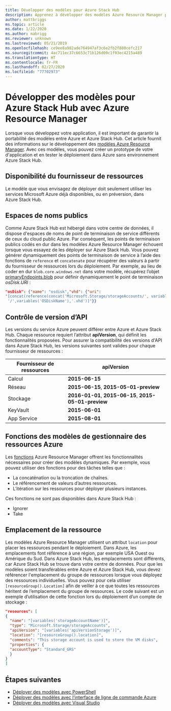 ```yaml
---
title: Développer des modèles pour Azure Stack Hub
description: Apprenez à développer des modèles Azure Resource Manager pour la portabilité des applications entre Azure et Azure Stack Hub.
author: mattbriggs
ms.topic: article
ms.date: 1/22/2020
ms.author: mabrigg
ms.reviewer: unknown
ms.lastreviewed: 05/21/2019
ms.openlocfilehash: ce9ee8a982ade764947af3c6e2fb2f880cefc217
ms.sourcegitcommit: 4ac711ec37c6653c71b126d09c1f93ec4215a489
ms.translationtype: HT
ms.contentlocale: fr-FR
ms.lasthandoff: 02/27/2020
ms.locfileid: "77702973"
---
```

# <a name="develop-templates-for-azure-stack-hub-with-azure-resource-manager"></a>Développer des modèles pour Azure Stack Hub avec Azure Resource Manager

Lorsque vous développez votre application, il est important de garantir la portabilité des modèles entre Azure et Azure Stack Hub. Cet article fournit des informations sur le développement des [modèles Azure Resource Manager](https://download.microsoft.com/download/E/A/4/EA4017B5-F2ED-449A-897E-BD92E42479CE/Getting_Started_With_Azure_Resource_Manager_white_paper_EN_US.pdf). Avec ces modèles, vous pouvez créer un prototype de votre d'application et en tester le déploiement dans Azure sans environnement Azure Stack Hub.

## <a name="resource-provider-availability"></a>Disponibilité du fournisseur de ressources

Le modèle que vous envisagez de déployer doit seulement utiliser les services Microsoft Azure déjà disponibles, ou en préversion, dans Azure Stack Hub.

## <a name="public-namespaces"></a>Espaces de noms publics

Comme Azure Stack Hub est hébergé dans votre centre de données, il dispose d'espaces de noms de point de terminaison de service différents de ceux du cloud public Azure. Par conséquent, les points de terminaison publics codés en dur dans les modèles Azure Resource Manager échouent lorsque vous essayez de les déployer sur Azure Stack Hub. Vous pouvez générer dynamiquement des points de terminaison de service à l’aide des fonctions de `reference` et `concatenate` pour récupérer des valeurs à partir du fournisseur de ressources lors du déploiement. Par exemple, au lieu de coder en dur `blob.core.windows.net` dans votre modèle, récupérez l’objet [primaryEndpoints.blob](https://github.com/Azure/AzureStack-QuickStart-Templates/blob/master/101-vm-windows-create/azuredeploy.json#L175) pour définir dynamiquement le point de terminaison *osDisk.URI* :

```json
"osDisk": {"name": "osdisk","vhd": {"uri":
"[concat(reference(concat('Microsoft.Storage/storageAccounts/', variables('storageAccountName')), '2015-06-15').primaryEndpoints.blob, variables('vmStorageAccountContainerName'),
 '/',variables('OSDiskName'),'.vhd')]"}}
```

## <a name="api-versioning"></a>Contrôle de version d’API

Les versions du service Azure peuvent différer entre Azure et Azure Stack Hub. Chaque ressource requiert l’attribut **apiVersion**, qui définit les fonctionnalités proposées. Pour assurer la compatibilité des versions d'API dans Azure Stack Hub, les versions suivantes sont valides pour chaque fournisseur de ressources :

| Fournisseur de ressources | apiVersion |
| --- | --- |
| Calcul |**2015-06-15** |
| Réseau |**2015-06-15**, **2015-05-01-preview** |
| Stockage |**2016-01-01**, **2015-06-15**, **2015-05-01-preview** |
| KeyVault | **2015-06-01** |
| App Service |**2015-08-01** |

## <a name="template-functions"></a>Fonctions des modèles de gestionnaire des ressources Azure

Les [fonctions](/azure/azure-resource-manager/resource-group-template-functions) Azure Resource Manager offrent les fonctionnalités nécessaires pour créer des modèles dynamiques. Par exemple, vous pouvez utiliser des fonctions pour des tâches telles que :

* La concaténation ou la troncation de chaînes.
* Le référencement de valeurs d’autres ressources.
* L’itération sur les ressources pour déployer plusieurs instances.

Ces fonctions ne sont pas disponibles dans Azure Stack Hub :

* Ignorer
* Take

## <a name="resource-location"></a>Emplacement de la ressource

Les modèles Azure Resource Manager utilisent un attribut `location` pour placer les ressources pendant le déploiement. Dans Azure, les emplacements font référence à une région, par exemple USA Ouest ou Amérique du Sud. Dans Azure Stack Hub, les emplacements sont différents, car Azure Stack Hub se trouve dans votre centre de données. Pour que les modèles soient transférables entre Azure et Azure Stack Hub, vous devez référencer l'emplacement du groupe de ressources lorsque vous déployez des ressources individuelles. Vous pouvez pour cela utiliser `[resourceGroup().Location]` afin de veiller à ce que toutes les ressources héritent de l’emplacement du groupe de ressources. Le code suivant est un exemple d’utilisation de cette fonction lors du déploiement d’un compte de stockage :

```json
"resources": [
{
  "name": "[variables('storageAccountName')]",
  "type": "Microsoft.Storage/storageAccounts",
  "apiVersion": "[variables('apiVersionStorage')]",
  "location": "[resourceGroup().location]",
  "comments": "This storage account is used to store the VM disks",
  "properties": {
  "accountType": "Standard_GRS"
  }
}
]
```

## <a name="next-steps"></a>Étapes suivantes

* [Déployer des modèles avec PowerShell](azure-stack-deploy-template-powershell.md)
* [Déployer des modèles avec l’interface de ligne de commande Azure](azure-stack-deploy-template-command-line.md)
* [Déployer des modèles avec Visual Studio](azure-stack-deploy-template-visual-studio.md)
